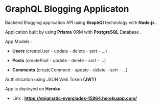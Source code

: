# GraphQL Blogging Applicaton 

Backend Blogging application API using **GraphQl** technology with **Node.js** . 


Application built by using **Prisma** ORM with **PostgreSQL** Database .


App Models :

- **Users** (createUser - update - delete - sort - ...)

- **Posts** (createPost - update - delete - sort - ...)

- **Comments** (createComment - update - delete - sort - ...)


Authintication using JSON Web Token **(JWT)**

App is deployed on **Heroku**
- Link : **https://enigmatic-everglades-15864.herokuapp.com/**

